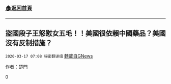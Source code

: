 ###  [:house:返回首頁](https://github.com/ourhimalayas/txt)
---

## 盜國段子王怒懟女五毛！！美國很依賴中國藥品？美國沒有反制措施？
`2020-03-17 07:08 秘密翻译组` [轉載自GNews](https://gnews.org/zh-hant/143154/)

作者：楚門

0
